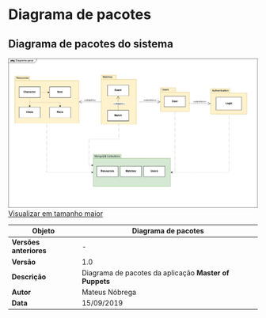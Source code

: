 # Diagrama de pacotes

## Diagrama de pacotes do sistema

![Diagrama de pacotes](../img/diagrama_pacotes/diagrama_de_pacotes.png)
[Visualizar em tamanho maior](../img/diagrama_pacotes/diagrama_de_pacotes.png)

|**Objeto**|**Diagrama de pacotes**|
| -- | -- |
|**Versões anteriores**| - |
|**Versão**| 1.0 |
| **Descrição** | Diagrama de pacotes da aplicação **Master of Puppets**|
| **Autor** | Mateus Nóbrega |
| **Data** | 15/09/2019 |

